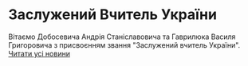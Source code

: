 # Заслужений Вчитель України
Вітаємо Добосевича Андрія Станіславовича та Гаврилюка Василя Григоровича з присвоєнням звання "Заслужений вчитель України".
[Читати усі новини](/news)

